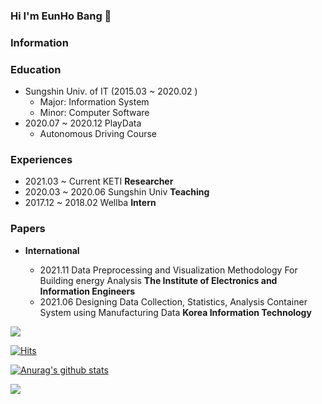 ### Hi I'm EunHo Bang 👋

### Information

### Education

- Sungshin Univ. of IT (2015.03 ~ 2020.02 )
    - Major: Information System
    - Minor: Computer Software
- 2020.07 ~ 2020.12 PlayData
    - Autonomous Driving Course

### Experiences

- 2021.03 ~ Current KETI **Researcher**
- 2020.03 ~ 2020.06 Sungshin Univ **Teaching** 
- 2017.12 ~ 2018.02 Wellba **Intern**


### Papers

- **International**

     - 2021.11 Data Preprocessing and Visualization Methodology For Building energy Analysis **The Institute of Electronics and Information Engineers**
    - 2021.06 Designing Data Collection, Statistics, Analysis Container System using Manufacturing Data **Korea Information Technology**
   
<!-- ### Projects

- **00000** -->



<a href="https://eunhoit.tistory.com">
 <img src="http://img.shields.io/badge/-tistory-yellow?style=flat&logo=bloglovin&link=https://eunhoit.tistory.com/"/>
 </a>
 
[![Hits](https://hits.seeyoufarm.com/api/count/incr/badge.svg?url=https%3A%2F%2Fgithub.com%2Fhaesoo9410&count_bg=%23EB8B10&title_bg=%23684327&icon=&icon_color=%23E7E7E7&title=VISIT&edge_flat=false)](https://github.com/eunhobang)

 [![Anurag's github stats](https://github-readme-stats.vercel.app/api?username=eunhobang)](https://github.com/anuraghazra/github-readme-stats)

<img align='left' src="http://mazassumnida.wtf/api/v2/generate_badge?boj=eunhoit">
